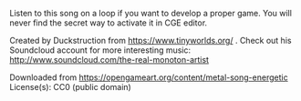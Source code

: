 Listen to this song on a loop if you want to develop a proper game.
You will never find the secret way to activate it in CGE editor.

Created by Duckstruction from https://www.tinyworlds.org/ .
Check out his Soundcloud account for more interesting music:
http://www.soundcloud.com/the-real-monoton-artist

Downloaded from https://opengameart.org/content/metal-song-energetic
License(s): CC0 (public domain)
